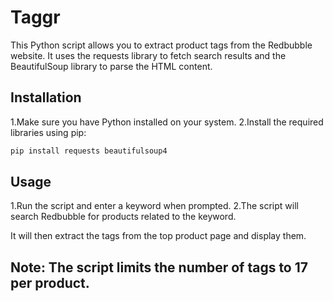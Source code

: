 # Taggr
This Python script allows you to extract product tags from the Redbubble website. It uses the requests library to fetch search results and the BeautifulSoup library to parse the HTML content.
## Installation
1.Make sure you have Python installed on your system.
2.Install the required libraries using pip:
```python
pip install requests beautifulsoup4
```
## Usage
1.Run the script and enter a keyword when prompted.
2.The script will search Redbubble for products related to the keyword.

It will then extract the tags from the top product page and display them.
## Note: The script limits the number of tags to 17 per product.

